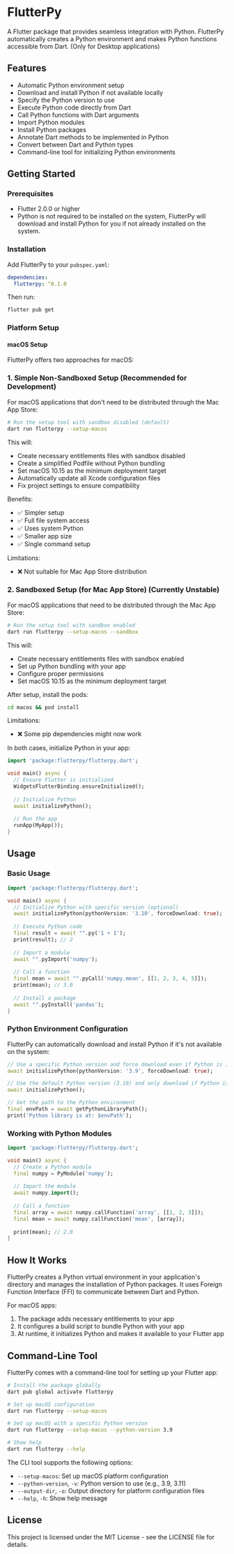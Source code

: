 # FlutterPy

A Flutter package that provides seamless integration with Python. FlutterPy automatically creates a Python environment and makes Python functions accessible from Dart. (Only for Desktop applications)

## Features

- Automatic Python environment setup
- Download and install Python if not available locally
- Specify the Python version to use
- Execute Python code directly from Dart
- Call Python functions with Dart arguments
- Import Python modules
- Install Python packages
- Annotate Dart methods to be implemented in Python
- Convert between Dart and Python types
- Command-line tool for initializing Python environments

## Getting Started

### Prerequisites

- Flutter 2.0.0 or higher
- Python is not required to be installed on the system, FlutterPy will download and install Python for you if not already installed on the system.

### Installation

Add FlutterPy to your `pubspec.yaml`:

```yaml
dependencies:
  flutterpy: ^0.1.0
```

Then run:

```bash
flutter pub get
```

### Platform Setup

#### macOS Setup

FlutterPy offers two approaches for macOS:

### 1. Simple Non-Sandboxed Setup (Recommended for Development)

For macOS applications that don't need to be distributed through the Mac App Store:

```bash
# Run the setup tool with sandbox disabled (default)
dart run flutterpy --setup-macos
```

This will:
- Create necessary entitlements files with sandbox disabled
- Create a simplified Podfile without Python bundling
- Set macOS 10.15 as the minimum deployment target
- Automatically update all Xcode configuration files
- Fix project settings to ensure compatibility

Benefits:
- ✅ Simpler setup
- ✅ Full file system access
- ✅ Uses system Python
- ✅ Smaller app size
- ✅ Single command setup

Limitations:
- ❌ Not suitable for Mac App Store distribution

### 2. Sandboxed Setup (for Mac App Store) (Currently Unstable)

For macOS applications that need to be distributed through the Mac App Store:

```bash
# Run the setup tool with sandbox enabled
dart run flutterpy --setup-macos --sandbox
```

This will:
- Create necessary entitlements files with sandbox enabled
- Set up Python bundling with your app
- Configure proper permissions
- Set macOS 10.15 as the minimum deployment target

After setup, install the pods:

```bash
cd macos && pod install
```

Limitations:
- ❌ Some pip dependencies might now work

In both cases, initialize Python in your app:

```dart
import 'package:flutterpy/flutterpy.dart';

void main() async {
  // Ensure Flutter is initialized
  WidgetsFlutterBinding.ensureInitialized();
  
  // Initialize Python
  await initializePython();
  
  // Run the app
  runApp(MyApp());
}
```

## Usage

### Basic Usage

```dart
import 'package:flutterpy/flutterpy.dart';

void main() async {
  // Initialize Python with specific version (optional)
  await initializePython(pythonVersion: '3.10', forceDownload: true);
  
  // Execute Python code
  final result = await "".py('1 + 1');
  print(result); // 2
  
  // Import a module
  await "".pyImport('numpy');
  
  // Call a function
  final mean = await "".pyCall('numpy.mean', [[1, 2, 3, 4, 5]]);
  print(mean); // 3.0
  
  // Install a package
  await "".pyInstall('pandas');
}
```

### Python Environment Configuration

FlutterPy can automatically download and install Python if it's not available on the system:

```dart
// Use a specific Python version and force download even if Python is installed
await initializePython(pythonVersion: '3.9', forceDownload: true);

// Use the default Python version (3.10) and only download if Python is not installed
await initializePython();

// Get the path to the Python environment
final envPath = await getPythonLibraryPath();
print('Python library is at: $envPath');
```

### Working with Python Modules

```dart
import 'package:flutterpy/flutterpy.dart';

void main() async {
  // Create a Python module
  final numpy = PyModule('numpy');
  
  // Import the module
  await numpy.import();
  
  // Call a function
  final array = await numpy.callFunction('array', [[1, 2, 3]]);
  final mean = await numpy.callFunction('mean', [array]);
  
  print(mean); // 2.0
}
```

## How It Works

FlutterPy creates a Python virtual environment in your application's directory and manages the installation of Python packages. It uses Foreign Function Interface (FFI) to communicate between Dart and Python.

For macOS apps:
1. The package adds necessary entitlements to your app
2. It configures a build script to bundle Python with your app
3. At runtime, it initializes Python and makes it available to your Flutter app

## Command-Line Tool

FlutterPy comes with a command-line tool for setting up your Flutter app:

```bash
# Install the package globally
dart pub global activate flutterpy

# Set up macOS configuration
dart run flutterpy --setup-macos

# Set up macOS with a specific Python version
dart run flutterpy --setup-macos --python-version 3.9

# Show help
dart run flutterpy --help
```

The CLI tool supports the following options:

- `--setup-macos`: Set up macOS platform configuration
- `--python-version`, `-v`: Python version to use (e.g., 3.9, 3.11)
- `--output-dir`, `-o`: Output directory for platform configuration files
- `--help`, `-h`: Show help message

## License

This project is licensed under the MIT License - see the LICENSE file for details. 
